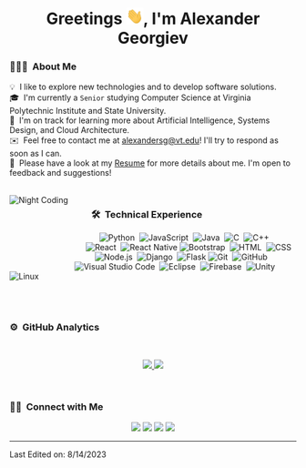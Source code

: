 <h1 align="center">Greetings <img src="https://raw.githubusercontent.com/ABSphreak/ABSphreak/master/gifs/Hi.gif" width="30px">, I'm Alexander Georgiev</h1>

### 👨🏻‍💻 &nbsp;About Me

💡 &nbsp;I like to explore new technologies and to develop software solutions.\
🎓 &nbsp;I'm currently a `Senior` studying Computer Science at Virginia Polytechnic Institute and State University.\
🌱 &nbsp;I'm on track for learning more about Artificial Intelligence, Systems Design, and Cloud Architecture.\
✉️ &nbsp;Feel free to contact me at alexandersg@vt.edu! I'll try to respond as soon as I can.\
📄 &nbsp;Please have a look at my [Resume]() for more details about me. I'm open to feedback and suggestions!

<br>

<img alt="Night Coding" src="https://kratikal.com/blog/wp-content/uploads/2022/12/blue_boy_typing_nothought.gif" width="275" align="left"/>

### &nbsp;&nbsp;&nbsp;&nbsp;&nbsp;&nbsp;&nbsp;&nbsp;&nbsp;&nbsp;&nbsp;&nbsp;&nbsp;&nbsp;&nbsp;&nbsp;&nbsp;&nbsp;&nbsp;&nbsp;&nbsp;&nbsp;&nbsp;&nbsp;&nbsp;&nbsp;&nbsp;&nbsp;&nbsp;&nbsp;&nbsp;&nbsp;&nbsp;&nbsp;&nbsp;&nbsp; 🛠 &nbsp;Technical Experience

&nbsp;&nbsp;&nbsp;&nbsp;&nbsp;&nbsp;&nbsp;&nbsp;&nbsp;&nbsp;&nbsp;&nbsp;&nbsp;&nbsp;&nbsp;&nbsp;&nbsp;&nbsp;&nbsp;&nbsp;&nbsp;&nbsp;&nbsp;&nbsp;&nbsp;&nbsp;&nbsp;&nbsp;&nbsp;&nbsp;&nbsp;&nbsp;&nbsp;&nbsp;&nbsp;&nbsp;&nbsp;&nbsp;&nbsp;&nbsp;![Python](https://img.shields.io/badge/-Python-05122A?style=flat&logo=python)&nbsp;
![JavaScript](https://img.shields.io/badge/-JavaScript-05122A?style=flat&logo=javascript)&nbsp;
![Java](https://img.shields.io/badge/-Java-05122A?style=flat&logo=Java&logoColor=FFA518)&nbsp;
![C](https://img.shields.io/badge/-C-05122A?style=flat&logo=C&logoColor=A8B9CC)&nbsp;
![C++](https://img.shields.io/badge/-C++-05122A?style=flat&logo=C%2B%2B&logoColor=00599C)\
&nbsp;&nbsp;&nbsp;&nbsp;&nbsp;&nbsp;&nbsp;&nbsp;&nbsp;&nbsp;&nbsp;&nbsp;&nbsp;&nbsp;&nbsp;&nbsp;&nbsp;&nbsp;&nbsp;&nbsp;&nbsp;&nbsp;&nbsp;&nbsp;&nbsp;&nbsp;&nbsp;&nbsp;&nbsp;&nbsp;&nbsp;&nbsp;&nbsp;&nbsp;![React](https://img.shields.io/badge/-React-05122A?style=flat&logo=react)&nbsp;
![React Native](https://img.shields.io/badge/-React%20Native-05122A?style=flat&logo=react)
![Bootstrap](https://img.shields.io/badge/-Bootstrap-05122A?style=flat&logo=bootstrap&logoColor=563D7C)&nbsp;
![HTML](https://img.shields.io/badge/-HTML-05122A?style=flat&logo=HTML5)&nbsp;
![CSS](https://img.shields.io/badge/-CSS-05122A?style=flat&logo=CSS3&logoColor=1572B6)&nbsp;\
&nbsp;&nbsp;&nbsp;&nbsp;&nbsp;&nbsp;&nbsp;&nbsp;&nbsp;&nbsp;&nbsp;&nbsp;&nbsp;&nbsp;&nbsp;&nbsp;&nbsp;&nbsp;&nbsp;&nbsp;&nbsp;&nbsp;&nbsp;&nbsp;&nbsp;&nbsp;&nbsp;&nbsp;&nbsp;&nbsp;&nbsp;&nbsp;&nbsp;&nbsp;&nbsp;&nbsp;&nbsp;&nbsp;![Node.js](https://img.shields.io/badge/-Node.js-05122A?style=flat&logo=node.js)&nbsp;
![Django](https://img.shields.io/badge/-Django-05122A?style=flat&logo=django&logoColor=092E20)&nbsp;
![Flask](https://img.shields.io/badge/-Flask-05122A?style=flat&logo=flask)
![Git](https://img.shields.io/badge/-Git-05122A?style=flat&logo=git)&nbsp;
![GitHub](https://img.shields.io/badge/-GitHub-05122A?style=flat&logo=github)\
&nbsp;&nbsp;&nbsp;&nbsp;&nbsp;&nbsp;&nbsp;&nbsp;&nbsp;&nbsp;&nbsp;&nbsp;&nbsp;&nbsp;&nbsp;&nbsp;&nbsp;&nbsp;&nbsp;&nbsp;&nbsp;&nbsp;&nbsp;&nbsp;&nbsp;&nbsp;&nbsp;&nbsp;&nbsp;![Visual Studio Code](https://img.shields.io/badge/-Visual%20Studio%20Code-05122A?style=flat&logo=visual-studio-code&logoColor=007ACC)&nbsp;
![Eclipse](https://img.shields.io/badge/-Eclipse-05122A?style=flat&logo=eclipse-ide&logoColor=2C2255)&nbsp;
![Firebase](https://img.shields.io/badge/-Firebase-05122A?style=flat&logo=firebase)&nbsp;
![Unity](https://img.shields.io/badge/-Unity-05122A?style=flat&logo=unity)&nbsp;
![Linux](https://img.shields.io/badge/-Linux-05122A?style=flat&logo=linux)

<br>
<br>

### ⚙️ &nbsp;GitHub Analytics

<br>

<p align="center">
  <a href="https://github.com/alexsg2">
    <img height="180em" src="https://github-readme-stats-eight-theta.vercel.app/api?username=alexsg2&show_icons=true&theme=algolia&include_all_commits=true&count_private=true"/>
    <img height="180em" src="https://github-readme-stats-eight-theta.vercel.app/api/top-langs/?username=alexsg2&layout=compact&langs_count=8&theme=algolia"/>
  </a>
</p>

<br>

### 🤝🏻 &nbsp;Connect with Me

<p align="center">
<a href="https://www.adityavsingh.com"><img src="https://img.shields.io/badge/-My%20Personal%20Website-3423A6?style=flat&logo=react&logoColor=white"/></a>
<a href="https://linkedin.com/in/alexandersg-"><img src="https://img.shields.io/badge/-Alexander%20Georgiev-0077B5?style=flat&logo=Linkedin&logoColor=white"/></a>
<a href="mailto:alexandersg@vt.edu"><img src="https://img.shields.io/badge/-alexandersg@vt.edu-D14836?style=flat&logo=Gmail&logoColor=white"/></a>
<a href="https://devpost.com/alexandersg?ref_content"><img src="https://img.shields.io/badge/-My%20DevPost-3423A6?style=flat&logo=Devpost&logoColor=white"/></a>
</p>

-----
Last Edited on: 8/14/2023
